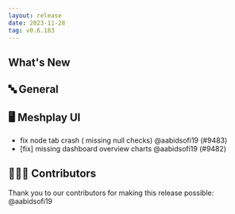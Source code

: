 ```yaml
---
layout: release
date: 2023-11-28
tag: v0.6.183
---
```


## What's New
## 🔤 General
## 🖥 Meshplay UI

- fix node tab crash ( missing null checks) @aabidsofi19 (#9483)
- [fix]  missing  dashboard overview charts @aabidsofi19 (#9482)

## 👨🏽‍💻 Contributors

Thank you to our contributors for making this release possible:
@aabidsofi19
